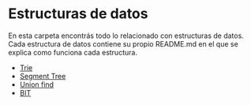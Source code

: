 # Estructuras de datos
En esta carpeta encontrás todo lo relacionado con estructuras de datos.
Cada estructura de datos contiene su propio README.md en el que se explica como funciona cada estructura.

* [Trie](trie)
* [Segment Tree](Segment_tree)
* [Union find](Union_Find)
* [BIT](BIT)
